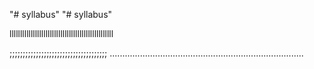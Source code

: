 "# syllabus" 
"# syllabus" 

lllllllllllllllllllllllllllllllllllllllllllllllll

;;;;;;;;;;;;;;;;;;;;;;;;;;;;;;;;;;;;;
.............................................................................
